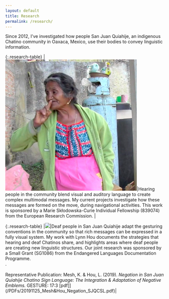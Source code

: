 ```yaml
---
layout: default
title: Research
permalink: /research/
---
```


Since 2012, I’ve investigated how people San Juan Quiahije, an indigenous Chatino community in Oaxaca, Mexico, use their bodies to convey linguistic information.  


{:.research-table}
|<img class="side-picture-square" src="/Images/CHAT_NEG1.jpg">|Hearing people in the community blend visual and auditory language to create complex multimodal messages.  My current projects investigate how these messages are formed on the move, during navigational activities. This work is sponsored by a Marie Skłodowska-Curie Individual Fellowship (839074) from the European Research Commission. |



{:.research-table}
|<img class="side-picture-square" src="/Images/Recorrido2jpg">|Deaf people in San Juan Quiahije adapt the gesturing conventions in the community so that rich messages can be expressed in a fully visual system. My work with Lynn Hou documents the strategies that hearing and deaf Chatinos share, and highlights areas where deaf people are creating new linguistic structures.  Our joint research was sponsored by a Small Grant (SG1086) from the Endangered Languages Documentation Programme.  
. <br><br>Representative Publication: Mesh, K. & Hou, L. (2019). *Negation in San Juan Quiahije Chatino Sign Language: The Integration & Adaptation of Negative Emblems.* GESTURE: 17:3 [pdf]](/PDFs/20191125_Mesh&Hou_Negation_SJQCSL.pdf)|

&nbsp;
